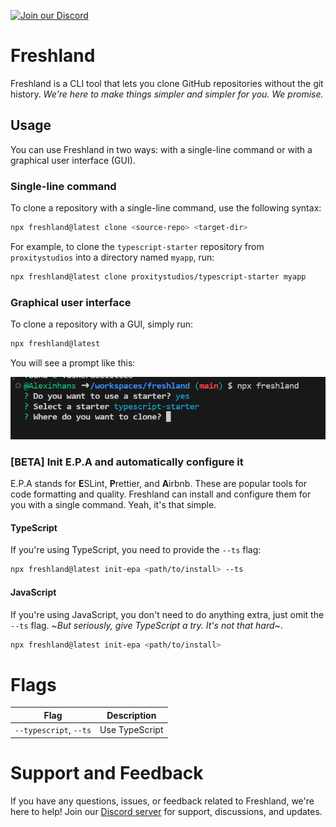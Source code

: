 [![Join our Discord](https://img.shields.io/discord/843939288349409331?label=Join%20Discord&logo=discord&logoColor=white)](https://discord.gg/wrhwwJQwas)

# Freshland

Freshland is a CLI tool that lets you clone GitHub repositories without the git history. *We're here to make things simpler and simpler for you. We promise.*

## Usage

You can use Freshland in two ways: with a single-line command or with a graphical user interface (GUI).

### Single-line command

To clone a repository with a single-line command, use the following syntax:

```bash
npx freshland@latest clone <source-repo> <target-dir>
```

For example, to clone the `typescript-starter` repository from `proxitystudios` into a directory named `myapp`, run:

```bash
npx freshland@latest clone proxitystudios/typescript-starter myapp
```

### Graphical user interface

To clone a repository with a GUI, simply run:

```bash
npx freshland@latest
```

You will see a prompt like this:

![With GUI](./docs/assets/with-gui.PNG 'With GUI')

### [BETA] Init E.P.A and automatically configure it

E.P.A stands for **E**SLint, **P**rettier, and **A**irbnb. These are popular tools for code formatting and quality. Freshland can install and configure them for you with a single command. Yeah, it's that simple.


#### TypeScript

If you're using TypeScript, you need to provide the `--ts` flag:

```bash
npx freshland@latest init-epa <path/to/install> --ts
```

#### JavaScript

If you're using JavaScript, you don't need to do anything extra, just omit the `--ts` flag. ~*But seriously, give TypeScript a try. It's not that hard*~.

```bash
npx freshland@latest init-epa <path/to/install>
```

# Flags

| Flag              | Description    |
| ------------------ | -------------- |
| `--typescript`, `--ts` | Use TypeScript |

# Support and Feedback
If you have any questions, issues, or feedback related to Freshland, we're here to help! Join our [Discord server](https://discord.gg/wrhwwJQwas) for support, discussions, and updates.
